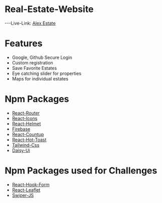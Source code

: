 # Real-Estate-Website
---Live-Link:  [Alex Estate](https://real-estate-e912d.firebaseapp.com/)

# Features
 - Google, Github Secure Login
 - Custom registration
 - Save Favorite Estates
 - Eye catching slider for properties
 - Maps for individual estates

# Npm Packages

- [React-Router](https://reactrouter.com/en/main)
- [React-Icons](https://react-icons.github.io/react-icons/)
- [React-Helmet](https://www.npmjs.com/package/react-helmet)
- [Firebase](https://firebase.google.com/)
- [React-Countup](https://www.npmjs.com/package/react-countup)
- [React-Hot-Toast](https://react-hot-toast.com/)
- [Tailwind-Css](https://tailwindcss.com/)
- [Daisy-Ui](https://daisyui.com/)

# Npm Packages used for Challenges
- [React-Hook-Form](https://react-hook-form.com/)
- [React-Leaflet](https://react-leaflet.js.org/)
- [Swiper-JS](https://swiperjs.com/)
